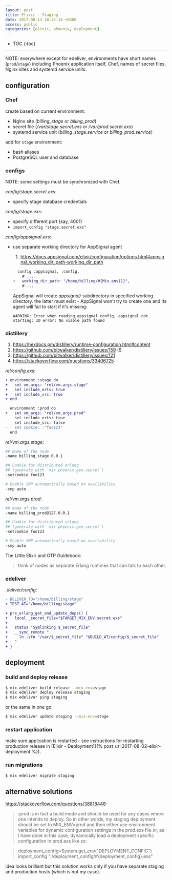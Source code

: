 ```yaml
---
layout: post
title: Elixir - Staging
date: 2017-08-13 18:34:14 +0300
access: public
categories: [elixir, phoenix, deployment]
---
```


<!-- more -->

* TOC
{:toc}
<hr>

NOTE: everywhere except for edeliver, environments have short names
      (`prod`/`stage`) including Phoenix application itself, Chef,
      names of secret files, Nginx sites and systemd service units.

## configuration

### Chef

create based on current environment:

- Nginx site (_billing_stage_ or _billing_prod_)
- secret file (_/var/stage.secret.exs_ or _/var/prod.secret.exs_)
- systemd service unit (_billing_stage.service_ or _billing_prod.service_)

add for `stage` environment:

- bash aliases
- PostgreSQL user and database

### configs

NOTE: some settings must be synchronized with Chef.

_config/stage.secret.exs_:

- specify stage database credentials

_config/stage.exs_:

- specify different port (say, 4001)
- `import_config "stage.secret.exs"`

_config/appsignal.exs_:

- use separate working directory for AppSignal agent

  1. <https://docs.appsignal.com/elixir/configuration/options.html#appsignal_working_dir_path-working_dir_path>

  ```diff
    config :appsignal, :config,
      # ...
  +   working_dir_path: "/home/billing/#{Mix.env()}",
      # ...
  ```

  AppSignal will create _appsignal/_ subdirectory in specified working
  directory. the latter must exist - AppSignal won't try to create one
  and its agent will fail to start if it's missing:

  ```
  WARNING: Error when reading appsignal config, appsignal not starting: IO error: No viable path found
  ```

### distillery

1. <https://hexdocs.pm/distillery/runtime-configuration.html#content>
2. <https://github.com/bitwalker/distillery/issues/159> (!)
3. <https://github.com/bitwalker/distillery/issues/121>
4. <https://stackoverflow.com/questions/33406725>

_rel/config.exs_:

```diff
+ environment :stage do
+   set vm_args: "rel/vm.args.stage"
+   set include_erts: true
+   set include_src: true
+ end

  environment :prod do
+   set vm_args: "rel/vm.args.prod"
    set include_erts: true
    set include_src: false
-   set cookie: :"foo123"
  end
```

_rel/vm.args.stage_:

```sh
## Name of the node
-name billing_stage.0.0.1

## Cookie for distributed erlang
## (generate with `mix phoenix.gen.secret`)
-setcookie foo123

# Enable SMP automatically based on availability
-smp auto
```

_rel/vm.args.prod_:

```sh
## Name of the node
-name billing_prod@127.0.0.1

## Cookie for distributed erlang
## (generate with `mix phoenix.gen.secret`)
-setcookie foo123

# Enable SMP automatically based on availability
-smp auto
```

The Little Elixir and OTP Guidebook:

> think of nodes as separate Erlang runtimes that can talk to each other.

### edeliver

_.deliver/config_:

```diff
- DELIVER_TO="/home/billing/stage"
+ TEST_AT="/home/billing/stage"

+ pre_erlang_get_and_update_deps() {
+   local _secret_file="$TARGET_MIX_ENV.secret.exs"
+
+   status "Symlinking $_secret_file"
+   __sync_remote "
+     ln -sfn "/var/$_secret_file" "$BUILD_AT/config/$_secret_file"
+   "
+ }
```

## deployment

### build and deploy release

```sh
$ mix edeliver build release --mix-env=stage
$ mix edeliver deploy release staging
$ mix edeliver ping staging
```

or the same in one go:

```sh
$ mix edeliver update staging --mix-env=stage
```

### restart application

make sure application is restarted - see instructions for restarting production
release in [Elixir - Deployment]({% post_url 2017-08-02-elixir-deployment %}).

### run migrations

```sh
$ mix edeliver migrate staging
```

## alternative solutions

<https://stackoverflow.com/questions/38818446>:

> :prod is in fact a build mode and should be used for any cases where one intends
> to deploy. So in other words, my staging deployment should be set to MIX_ENV=prod
> and then either use environment variables for dynamic configuration settings in
> the prod.exs file or, as I have done in this case, dynamically load a deployment
> specific configuration in prod.exs like so:

> deployment_config=System.get_env("DEPLOYMENT_CONFIG")
> import_config "./deployment_config/#{deployment_config}.exs"

idea looks brilliant but this solution works only if you have separate
staging and production hosts (which is not my case).

